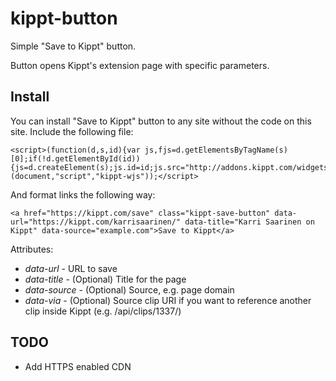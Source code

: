 # kippt-button

Simple "Save to Kippt" button.

Button opens Kippt's extension page with specific parameters.

## Install

You can install "Save to Kippt" button to any site without the code on this site. Include the following file:

    <script>(function(d,s,id){var js,fjs=d.getElementsByTagName(s)[0];if(!d.getElementById(id)){js=d.createElement(s);js.id=id;js.src="http://addons.kippt.com/widgets.js";fjs.parentNode.insertBefore(js,fjs);}}(document,"script","kippt-wjs"));</script>

And format links the following way:

    <a href="https://kippt.com/save" class="kippt-save-button" data-url="https://kippt.com/karrisaarinen/" data-title="Karri Saarinen on Kippt" data-source="example.com">Save to Kippt</a>

Attributes:

- _data-url_ - URL to save
- _data-title_ - (Optional) Title for the page
- _data-source_ - (Optional) Source, e.g. page domain
- _data-via_ - (Optional) Source clip URI if you want to reference another clip inside Kippt (e.g. /api/clips/1337/)

## TODO

- Add HTTPS enabled CDN